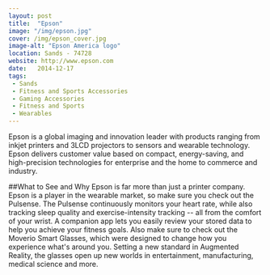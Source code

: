 ```yaml
---
layout: post
title:  "Epson"
image: "/img/epson.jpg"
cover: /img/epson_cover.jpg
image-alt: "Epson America logo"
location: Sands - 74728
website: http://www.epson.com
date:   2014-12-17
tags:
 - Sands
 - Fitness and Sports Accessories
 - Gaming Accessories
 - Fitness and Sports
 - Wearables
---
```


Epson is a global imaging and innovation leader with products ranging from inkjet printers and 3LCD projectors to sensors and wearable technology. Epson delivers customer value based on compact, energy-saving, and high-precision technologies for enterprise and the home to commerce and industry.

##What to See and Why
Epson is far more than just a printer company. Epson is a player in the wearable market, so make sure you check out the Pulsense. The Pulsense continuously monitors your heart rate, while also tracking sleep quality and exercise-intensity tracking -- all from the comfort of your wrist. A companion app lets you easily review your stored data to help you achieve your fitness goals. Also make sure to check out the Moverio Smart Glasses, which were designed to change how you experience what's around you. Setting a new standard in Augmented Reality, the glasses open up new worlds in entertainment, manufacturing, medical science and more. 